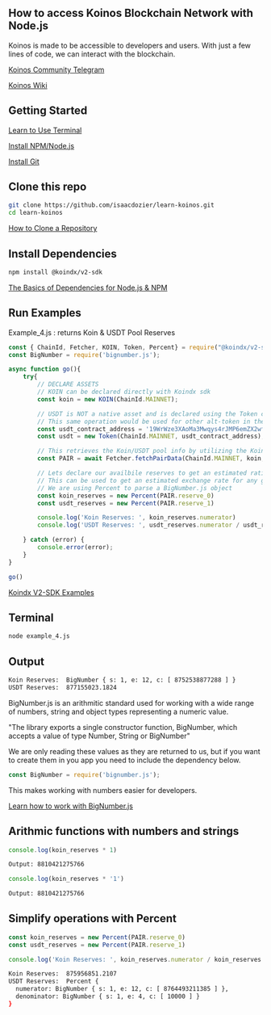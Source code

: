 ## How to access Koinos Blockchain Network with Node.js

Koinos is made to be accessible to developers and users. With just a few lines of code, we can interact with the blockchain.

[Koinos Community Telegram](https://t.me/koinos_community)

[Koinos Wiki](https://koinos.wiki/)

## Getting Started

[Learn to Use Terminal](https://developer.mozilla.org/en-US/docs/Learn/Tools_and_testing/Understanding_client-side_tools/Command_line)

[Install NPM/Node.js](https://nodejs.org/en/learn/getting-started/how-to-install-nodejs)

[Install Git](https://github.com/git-guides/install-git)

## Clone this repo

```sh
git clone https://github.com/isaacdozier/learn-koinos.git
cd learn-koinos
```

[How to Clone a Repository](https://docs.github.com/en/repositories/creating-and-managing-repositories/cloning-a-repository)

## Install Dependencies

```sh
npm install @koindx/v2-sdk
```

[The Basics of Dependencies for Node.js & NPM](https://nodesource.com/blog/the-basics-of-package-json-in-node-js-and-npm/)

## Run Examples

Example_4.js : returns Koin & USDT Pool Reserves

```javascript
const { ChainId, Fetcher, KOIN, Token, Percent} = require("@koindx/v2-sdk");
const BigNumber = require('bignumber.js');

async function go(){
    try{
        // DECLARE ASSETS
        // KOIN can be declared directly with Koindx sdk
        const koin = new KOIN(ChainId.MAINNET);

        // USDT is NOT a native asset and is declared using the Token class
        // This same operation would be used for other alt-token in the ecosystem
        const usdt_contract_address = '19WrWze3XAoMa3Mwqys4rJMP6emZX2wfpH'
        const usdt = new Token(ChainId.MAINNET, usdt_contract_address);

        // This retrieves the Koin/USDT pool info by utilizing the Koindx SDK
        const PAIR = await Fetcher.fetchPairData(ChainId.MAINNET, koin, usdt);

        // Lets declare our availbile reserves to get an estimated ratio
        // This can be used to get an estimated exchange rate for any given pool
        // We are using Percent to parse a BigNumber.js object
        const koin_reserves = new Percent(PAIR.reserve_0)
        const usdt_reserves = new Percent(PAIR.reserve_1)

        console.log('Koin Reserves: ', koin_reserves.numerator)
        console.log('USDT Reserves: ', usdt_reserves.numerator / usdt_reserves.denominator)

    } catch (error) {
        console.error(error);
    }
}

go()
```

[Koindx V2-SDK Examples](https://docs.koindx.com/sdk/v2-sdk/examples)

## Terminal

```sh
node example_4.js
```

## Output

```sh
Koin Reserves:  BigNumber { s: 1, e: 12, c: [ 8752538877288 ] }
USDT Reserves:  877155023.1824
```

BigNumber.js is an arithmitic standard used for working with a wide range of numbers, string and object types representing a numeric value.

"The library exports a single constructor function, BigNumber, which accepts a value of type Number, String or BigNumber"

We are only reading these values as they are returned to us, but if you want to create them in you app you need to include the dependency below.


```javascript
const BigNumber = require('bignumber.js');
```

This makes working with numbers easier for developers.

[Learn how to work with BigNumber.js](https://mikemcl.github.io/bignumber.js/)


## Arithmic functions with numbers and strings
```javascript
console.log(koin_reserves * 1)
```
```sh
Output: 8810421275766
```

```javascript
console.log(koin_reserves * '1')
```
```sh
Output: 8810421275766
```


## Simplify operations with Percent

```javascript
const koin_reserves = new Percent(PAIR.reserve_0)
const usdt_reserves = new Percent(PAIR.reserve_1)

console.log('Koin Reserves: ', koin_reserves.numerator / koin_reserves.denominator)
```
```sh
Koin Reserves:  875956851.2107
USDT Reserves:  Percent {
  numerator: BigNumber { s: 1, e: 12, c: [ 8764493211385 ] },
  denominator: BigNumber { s: 1, e: 4, c: [ 10000 ] }
}
```